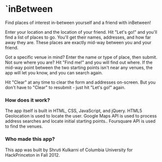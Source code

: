 `inBetween
=========

Find places of interest in-between yourself and a friend with inBetween!

Enter your location and the location of your friend. Hit "Let's go!" and you'll find a list of places to go. You'll get their names, addresses, and how far away they are. These places are exactly mid-way between you and your friend.

Got a specific venue in mind? Enter the name or type of place, then submit. Not sure where you are? Hit "Find me!" and you will find out where. If the mid-way point between the two starting points isn't near any venues, the app will let you know, and you can search again.

Hit "Clear" at any time to clear the form and addresses on-screen. But you don't have to "Clear" to resubmit - just hit "Let's go!" again.

### How does it work?

The app itself is built in HTML, CSS, JavaScript, and jQuery. HTML5 Geolocation is used to locate the user. Google Maps API is used to process address searches and locate initial starting points.. Foursquare API is used to find the venues.

### Who made this app?

This app was built by Shruti Kulkarni of Columbia University for HackPrinceton in Fall 2012.